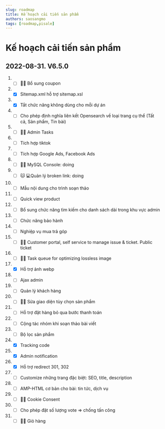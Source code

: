 ```yaml
---
slug: roadmap
title: Kế hoạch cải tiến sản phẩm
authors: saosangmo
tags: [roadmap,pisale]
---
```


# Kế hoạch cải tiến sản phẩm
## 2022-08-31. V6.5.0
1. - [ ] 🐱‍💻 Bổ sung coupon
2. - [x] Sitemap.xml hỗ trợ sitemap.xsl
3. - [x] Tắt chức năng không dùng cho mỗi dự án
4. - [ ] Cho phép định nghĩa liên kết Opensearch về loại trang cụ thể (Tất cả, Sản phẩm, Tin bài)
5. - [ ] 🐱‍💻 Admin Tasks
6. - [ ] Tích hợp tiktok
7. - [ ] Tích hợp Google Ads, Facebook Ads
8. - [ ] 🐱‍💻 MySQL Console: doing
9. - [ ] 🐱‍ 💻Quản lý broken link: doing
10. - [ ] Mẫu nội dung cho trình soạn thảo
11. - [ ] Quick view product
12. - [ ] Bổ sung chức năng tìm kiếm cho danh sách dài trong khu vực admin
13. - [ ] Chức năng bảo hành
14. - [ ] Nghiệp vụ mua trả góp
15. - [ ] 🐱‍💻 Customer portal, self service to manage issue & ticket. Public ticket
16. - [ ] 🐱‍💻 Task queue for optimizing lossless image
17. - [x] Hỗ trợ ảnh webp
18. - [ ] Ajax admin
19. - [ ] Quản lý khách hàng
20. - [ ] 🐱‍💻 Sửa giao diện tùy chọn sản phẩm
21. - [ ] Hỗ trợ đặt hàng bỏ qua bước thanh toán
22. - [ ] Cộng tác nhóm khi soạn thảo bài viết
23. - [ ] Bộ lọc sản phẩm
24. - [x] Tracking code
25. - [x] Admin notification
26. - [x] Hỗ trợ redirect 301, 302
27. - [ ] Customize những trang đặc biệt: SEO, title, description
28. - [ ] AMP-HTML cơ bản cho bài: tin tức, dịch vụ
29. - [ ] 🐱‍💻 Cookie Consent 
30. - [ ] Cho phép đặt số lượng vote => chống tấn công
31. - [ ] 🐱‍💻 Giỏ hàng
